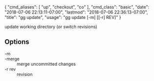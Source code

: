 {
    "cmd_aliases": [
        "up",
        "checkout",
        "co"
    ],
    "cmd_class": "basic",
    "date": "2018-07-06 22:13:11-07:00",
    "lastmod": "2018-07-06 22:36:13-07:00",
    "title": "gg update",
    "usage": "gg update [-m] [[-r] REV]"
}

update working directory (or switch revisions)

<!--more-->

## Options

<dl class="flag_list">
	<dt>-m</dt>
	<dt>-merge</dt>
	<dd>merge uncommitted changes</dd>
	<dt>-r rev</dt>
	<dd>revision</dd>
</dl>
